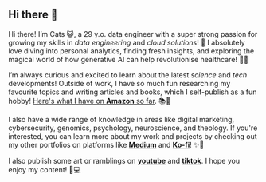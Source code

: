 ## Hi there 👾

Hi there! I’m Cats 😺, a 29 y.o. data engineer with a super strong passion for growing my skills in *data engineering* and *cloud solutions*! 🌸 I absolutely love diving into personal analytics, finding fresh insights, and exploring the magical world of how generative AI can help revolutionise healthcare! 🧠✨

I’m always curious and excited to learn about the latest *science* and *tech* developments! Outside of work, I have so much fun researching my favourite topics and writing articles and books, which I self-publish as a fun hobby! [Here's what I have on **Amazon** so far](https://www.amazon.com/s?k=%22catarina+girofl%C3%A1%22&rh=n%3A283155&dc&ds=v1%3AexmTOCn24JmBnhFqjEGN6auIcIOcY%2BDTE4z7Tpfehk4&crid=D9KATYXCKH4F&qid=1736452213&rnid=2941120011&sprefix=catarina+girofl%C3%A1+%2Caps%2C188&ref=sr_nr_n_1). 📚💖

I also have a wide range of knowledge in areas like digital marketing, cybersecurity, genomics, psychology, neuroscience, and theology. If you're interested, you can learn more about my work and projects by checking out my other portfolios on platforms like [**Medium**](https://medium.com/@ada5tra) and [**Ko-fi**](https://ko-fi.com/tarinasaurus)! ✨🌟

I also publish some art or ramblings on [**youtube**](https://www.youtube.com/@absurdumest/videos) and [**tiktok**](https://www.tiktok.com/@absurdumest). I hope you enjoy my content! 🌸💻

